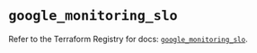 # `google_monitoring_slo`

Refer to the Terraform Registry for docs: [`google_monitoring_slo`](https://registry.terraform.io/providers/hashicorp/google-beta/6.34.0/docs/resources/google_monitoring_slo).
